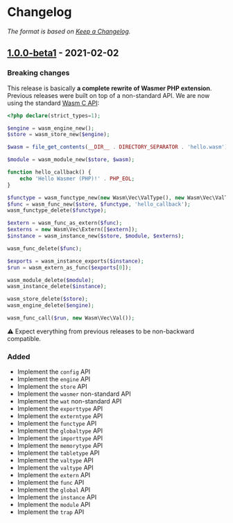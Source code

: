 # Changelog

*The format is based on [Keep a Changelog].*

[Keep a Changelog]: http://keepachangelog.com/en/1.0.0/


## **[1.0.0-beta1] - 2021-02-02**

### Breaking changes

This release is basically **a complete rewrite of Wasmer PHP extension**. Previous releases were built on top of a 
non-standard API. We are now using the standard [Wasm C API][wasm-c-api]:

```php
<?php declare(strict_types=1);

$engine = wasm_engine_new();
$store = wasm_store_new($engine);

$wasm = file_get_contents(__DIR__ . DIRECTORY_SEPARATOR . 'hello.wasm');

$module = wasm_module_new($store, $wasm);

function hello_callback() {
    echo 'Hello Wasmer (PHP)!' . PHP_EOL;
}

$functype = wasm_functype_new(new Wasm\Vec\ValType(), new Wasm\Vec\ValType());
$func = wasm_func_new($store, $functype, 'hello_callback');
wasm_functype_delete($functype);

$extern = wasm_func_as_extern($func);
$externs = new Wasm\Vec\Extern([$extern]);
$instance = wasm_instance_new($store, $module, $externs);

wasm_func_delete($func);

$exports = wasm_instance_exports($instance);
$run = wasm_extern_as_func($exports[0]);

wasm_module_delete($module);
wasm_instance_delete($instance);

wasm_store_delete($store);
wasm_engine_delete($engine);

wasm_func_call($run, new Wasm\Vec\Val());
```

⚠️ Expect everything from previous releases to be non-backward compatible.


[wasm-c-api]: https://github.com/WebAssembly/wasm-c-api

### Added

* Implement the `config` API
* Implement the `engine` API
* Implement the `store` API
* Implement the `wasmer` non-standard API
* Implement the `wat` non-standard API
* Implement the `exporttype` API
* Implement the `externtype` API
* Implement the `functype` API
* Implement the `globaltype` API
* Implement the `importtype` API
* Implement the `memorytype` API
* Implement the `tabletype` API
* Implement the `valtype` API
* Implement the `valtype` API
* Implement the `extern` API
* Implement the `func` API
* Implement the `global` API
* Implement the `instance` API
* Implement the `module` API
* Implement the `trap` API


[1.0.0-beta1]: https://github.com/wasmerio/wasmer-php/tree/1.0.0-beta1/README.md
